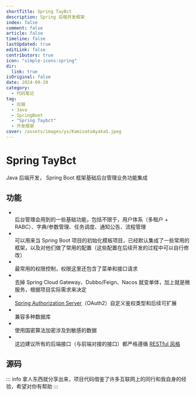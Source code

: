 ```yaml
---
shortTitle: Spring TayBct
description: Spring 后端开发框架
index: false
comment: false
article: false
timeline: false
lastUpdated: true
editLink: false
contributors: true
icon: "simple-icons:spring"
dir:
  link: true
isOriginal: false
date: 2024-09-20
category:
  - 代码笔记
tag:
  - 后端
  - Java
  - SpringBoot
  - "Spring Taybct"
  - 开发框架
cover: /assets/images/ys/KamisatoAyakaS.jpeg
---
```


# Spring TayBct

Java 后端开发， Spring Boot 框架基础后台管理业务功能集成

## 功能

- <Badge text="后台管理基础功能" type="tip" vertical="middle" /><br>
  后台管理会用到的一些基础功能，包括不限于，用户体系（多租户 + RABC）、字典/参数管理、任务调度、通知公告、流程管理
- <Badge text="初始化项目" type="danger" vertical="middle" /><br>
  可以用来当 Spring Boot 项目的初始化模板项目，已经默认集成了一些常用的框架，以及对他们做了常用的配置（这些配置在后续开发的过程中可以自行修改）
- <Badge text="RBAC（角色-权限-控制）" type="info" vertical="middle" /><br>
  最常用的权限控制，权限这里还包含了菜单和接口请求
- <Badge text="Spring Cloud GateWay + Nacos + Dubbo（微服务<==>单体架构完美转换）" type="warning" vertical="middle" /><br>
  去掉 Spring Cloud Gateway、Dubbo/Feign、Nacos 就变单体，加上就是微服务，根据项目实际需求来决定
- <Badge text="鉴权/资源服务器" type="danger" vertical="middle" /><br>
  [Spring Authorization Server](https://spring.io/projects/spring-authorization-server)（OAuth2）自定义鉴权类型和后续可扩展
- <Badge text="多数据源" type="info" vertical="middle" /><br>
  兼容多种数据库
- <Badge text="国密" type="tip" vertical="middle" /><br>
  使用国密算法加密涉及到敏感的数据
- <Badge text="RESTful 接口" type="warning" vertical="middle" /><br>
  这边建议所有的后端接口（与前端对接的接口）都严格遵循 [RESTful 风格](https://restfulapi.cn/)

## 源码

::: info
拿人东西就分享出来，项目代码借鉴了许多互联网上的同行和我自身的经验，希望对你有帮助
:::

<VPBanner
  title="Spring TayBct Tools"
  content="Spring 业务组件基础集成的工具类库，对一些常用的中间件做了基础的常用的集成，并且提供一些业务开发过程中常用的功能模块集成"
  :actions='[
    {
      text: "GitHub",
      link: "https://github.com/mangocrisp/spring-taybct-tools",
    },
    {
      text: "GitLab",
      link: "https://gitlab.com/mangocrisp/spring-taybct-tools",
      type: "default"
    },
  ]'
/>

<VPBanner
  title="Spring TayBct"
  content="Spring 业务组件基础集成的基础业务库，对一些常用的系统管理，用户体系等基础功能做了基础的常用的简易的集成，并且提供一些业务开发过程中常用的功能模块集成"
  :actions='[
    {
      text: "GitHub",
      link: "https://github.com/mangocrisp/spring-taybct",
    },
    {
      text: "GitLab",
      link: "https://gitlab.com/mangocrisp/spring-taybct",
      type: "default"
    },
  ]'
/>

<VPBanner
  title="Spring TayBct Single"
  content="Spring 业务组件基础集成的基础业务（单体架构），对一些常用的系统管理，用户体系等基础功能做了基础的常用的简易的集成，并且提供一些业务开发过程中常用的功能模块集成"
  :actions='[
    {
      text: "GitHub",
      link: "https://github.com/mangocrisp/spring-taybct-single",
    },
    {
      text: "GitLab",
      link: "https://gitlab.com/mangocrisp/spring-taybct-single",
      type: "default"
    },
  ]'
/>

<VPBanner
  title="Spring TayBct Cloud"
  content="Spring 业务组件基础集成的基础业务（微服务架构），对一些常用的系统管理，用户体系等基础功能做了基础的常用的简易的集成，并且提供一些业务开发过程中常用的功能模块集成"
  :actions='[
    {
      text: "GitHub",
      link: "https://github.com/mangocrisp/spring-taybct-cloud",
    },
    {
      text: "GitLab",
      link: "https://gitlab.com/mangocrisp/spring-taybct-cloud",
      type: "default"
    },
  ]'
/>


<Catalog />
